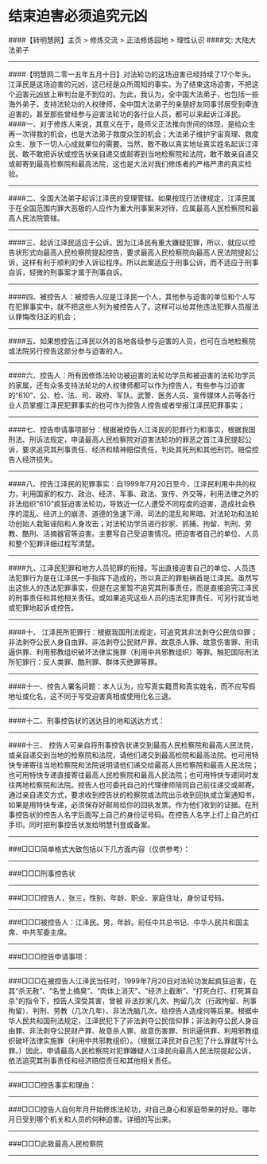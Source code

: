 # 结束迫害必须追究元凶
####【转明慧网】主页 > 修炼交流 > 正法修炼园地 > 理性认识
####文: 大陆大法弟子
***
####【明慧网二零一五年五月十日】对法轮功的这场迫害已经持续了17个年头。江泽民是这场迫害的元凶，这已经是众所周知的事实。为了结束这场迫害，不把这个迫害元凶放上审判台是不到位的。为此，我认为，全中国大法弟子，也包括一些海外弟子，支持法轮功的人权律师，全中国大法弟子的亲朋好友同事邻居受到牵连迫害的，甚至那些曾经参与迫害法轮功的各行业人员，都可以来起诉江泽民。
####一、对于修炼人来说，其意义在于，是师父正法推向世间的体现，是给众生再一次得救的机会，也是大法弟子救度众生的机会；大法弟子维护宇宙真理、救度众生、放下一切人心成就果位的需要。当然，敢不敢以真实地址真实姓名起诉江泽民、敢不敢把诉状或控告状亲自递交或邮寄到当地检察院和法院，敢不敢亲自递交或邮寄到最高检察院和最高法院，这也是大法对我们修炼者的严格严肃的真实检验。
***
####二、全国大法弟子起诉江泽民的受理管辖。如果按现行法律规定，江泽民属于在全国范围内罪大恶极的人应作为重大刑事案来对待，应属最高人民检察院和最高人民法院管辖。
***
####三、起诉江泽民适应于公诉。因为江泽民有重大嫌疑犯罪，所以，就应以控告状形式向最高人民检察院提起控告，要求最高人民检察院向最高人民法院提起公诉，这样有利于顺利的步入诉讼程序。所以此案适应于刑事公诉，而不适应于刑事自诉，轻微的刑事案才属于刑事自诉。
***
####四、被控告人：被控告人应是江泽民一个人，其他参与迫害的单位和个人写在犯罪事实中，就不把这些人列为被控告人了。这样可以给其他违法犯罪人员服法认罪悔改归正的机会；
***
####五、如果想控告江泽民以外的各地各级参与迫害的人员，也可在当地检察院或法院另行控告这部分参与迫害的人。
***
####六、控告人：所有因修炼法轮功被迫害的法轮功学员和被迫害的法轮功学员的家属，还有众多支持法轮功的人权律师都可以作为控告人，有些参与过迫害的“610”、公、检、法、司、政府、军队、武警、医务人员、宣传媒体人员等各行业人员掌握江泽民犯罪事实的也可作为控告人控告或者举报江泽民犯罪事实；
***
####七、控告申请事项部分：根据被控告人江泽民的犯罪行为和事实，根据我国刑法、刑诉法规定，申请最高人民检察院对迫害法轮功的罪恶之首江泽民提起公诉，要求追究其刑事责任、经济和精神赔偿责任，判处其死刑和其他刑罚。赔偿控告人经济损失。
***
####八、控告江泽民的犯罪事实：自1999年7月20日至今，江泽民利用中共的权力，利用国家的权力、政治、经济、军事、政法、宣传、外交等，利用法律之外的非法组织“610”疯狂迫害法轮功，导致近一亿人遭受不同程度的迫害，造成社会秩序的混乱、经济上的崩溃、道德的急速下滑、司法的混乱和黑暗、对法轮功和法轮功创始人栽赃诬陷和人身攻击；对法轮功学员进行抄家、抓捕、拘留、判刑、劳教、酷刑、活摘器官等迫害。主要写自己受迫害情况。把迫害者自己的单位、人员和整个犯罪详细过程写清楚。
***
####九、江泽民犯罪和地方人员犯罪的衔接。写出直接迫害自己的单位、人员违法犯罪行为是在江泽民一手指挥下造成的，所以真正的罪魁祸首是江泽民。虽然写出这些人的违法犯罪事实，但是在这里暂不追究其刑事责任，而是直接追究江泽民的刑事责任和其他相关责任。或如果追究这些人员的违法犯罪责任，可另行就当地或犯罪地起诉或控告。
***
####十、	江泽民所犯罪行：根据我国刑法规定，可追究其非法剥夺公民信仰罪；非法剥夺公民人身自由罪、非法剥夺公民财产罪、故意杀人罪、故意伤害罪、刑讯逼供罪、利用邪教组织破坏法律实施罪（利用中共邪教组织）等罪。触犯国际刑法所犯罪行：反人类罪、酷刑罪、群体灭绝罪等罪。
***
####十一、控告人署名问题：本人认为，应写真实籍贯和真实姓名，而不应写假地址或化名，这不同于写受迫害真相或使用化名三退。
***
####十二、刑事控告状的送达目的地和送达方式：
***
####十三、	控告人可亲自将刑事控告状递交到最高人民检察院和最高人民法院，或亲自递交到当地的检察院和法院，请他们递交到最高检院和最高法院。也可用特快专递寄往当地检察院和法院说明请他们递交给最高人民检察院和最高人民法院；也可用特快专递直接寄往最高人民检察院和最高人民法院；也可用特快专递同时发往两地检察院和法院。控告人也可委托自己的代理律师陪同自己前往递交或邮寄。通过亲自递交方式，要求收到控告状的检察院或法院出示收到回执或立案通知书，如果是用特快专递，必须保存好邮局给你的回执发票。作为他们收到的证据。在刑事控告状的控告人名字后面写上自己的身份证号码。在控告人名字上打上自己的红手印。同时把刑事控告状发给明慧刊登或备案。
***
###□□□简单格式大致包括以下几方面内容（仅供参考）：
***
###□□□刑事控告状
***
###□□□控告人，张三，性别、年龄、职业、家庭住址，身份证号码。
***
###□□□被控告人：江泽民。男，年龄。前任中共总书记、中华人民共和国主席、中共军委主席。
***
###□□□控告申请事项：
***
###□□□在被控告人江泽民当任时，1999年7月20日对法轮功发起疯狂迫害，在其“杀无赦”、“名誉上搞臭”、“肉体上消灭”、“经济上截断”、“打死白打、打死算自杀”的指令下，控告人深受其害，曾被 非法抄家几次、拘留几次（行政拘留、刑事拘留）、判刑、劳教（几次几年）、非法洗脑几次。给控告人造成何等后果。根据中华人民共和国刑法规定，江泽民犯下了非法剥夺公民信仰罪；非法剥夺公民人身自由罪、非法剥夺公民财产罪、故意杀人罪、故意伤害罪、刑讯逼供罪、利用邪教组织破坏法律实施罪（利用中共邪教组织）。（根据江泽民对自己犯了什么罪就写什么罪。）因此，申请最高人民检察院对犯罪嫌疑人江泽民向最高人民法院提起公诉，依法追究其刑事责任和经济赔偿责任和其他相关责任。
***
###□□□控告事实和理由：
***
###□□□控告人自何年月开始修炼法轮功，对自己身心和家庭带来的好处。哪年月日受到哪个机关和人员的何种迫害。详细的写出来。
***
###□□□此致最高人民检察院
***

